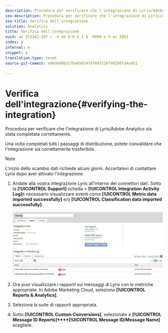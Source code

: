 ```yaml
---
description: Procedura per verificare che l'integrazione di Lyris/Adobe Analytics sia stata completata correttamente.
seo-description: Procedura per verificare che l'integrazione di Lyris/Adobe Analytics sia stata completata correttamente.
seo-title: Verifica dell'integrazione
solution: Analytics
title: Verifica dell'integrazione
uuid: ae 233342-167 c -4 eb 9-8 b 1 b -8999 e 4 ac 3863
index: y
internal: n
snippet: y
translation-type: tm+mt
source-git-commit: e96de98b3176a05654fdf697210f992b0fd4adb1

---
```



# Verifica dell'integrazione{#verifying-the-integration}

Procedura per verificare che l'integrazione di Lyris/Adobe Analytics sia stata completata correttamente.

Una volta completati tutti i passaggi di distribuzione, potete convalidare che l'integrazione sia correttamente trasferibile.

>[!NOTE]
>
>L'inizio dello scambio dati richiede alcuni giorni. Accertatevi di contattare Lyris dopo aver attivato l'integrazione.

1. Andate alla vostra integrazione Lyris all'interno dei connettori dati. Sotto la **[!UICONTROL Support]** scheda &gt; **[!UICONTROL Integration Activity Log]**&#x200B;è necessario visualizzare eventi come **[!UICONTROL Metric data imported successfully]** e/o **[!UICONTROL Classification data imported successfully]**:

   ![](assets/integration_info.png)

1. Ora puoi visualizzare i rapporti sui messaggi di Lyris con le metriche appropriate. In Adobe Marketing Cloud, seleziona **[!UICONTROL Reports & Analytics]**.
1. Seleziona la suite di rapporti appropriata.
1. Sotto **[!UICONTROL Custom Conversions]**, selezionate e **[!UICONTROL Message ID Reports]****[!UICONTROL Message ID/Message Name]** scegliete.
